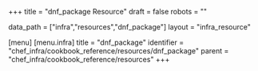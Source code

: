 +++
title = "dnf_package Resource"
draft = false
robots = ""

data_path = ["infra","resources","dnf_package"]
layout = "infra_resource"


[menu]
  [menu.infra]
    title = "dnf_package"
    identifier = "chef_infra/cookbook_reference/resources/dnf_package"
    parent = "chef_infra/cookbook_reference/resources"
+++

<!-- The contents of this page are automatically generated from the dnf_package.yaml file in the data directory. -->
<!-- To suggest a change, edit the https://github.com/chef/chef/blob/master/lib/chef/resource/dnf_package.rb file
      and submit a pull request to the https://github.com/chef/chef repository. -->
